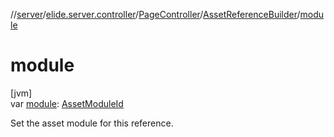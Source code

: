 //[server](../../../../index.md)/[elide.server.controller](../../index.md)/[PageController](../index.md)/[AssetReferenceBuilder](index.md)/[module](module.md)

# module

[jvm]\
var [module](module.md): [AssetModuleId](../../../elide.server/index.md#-803173189%2FClasslikes%2F-1343588467)

Set the asset module for this reference.
